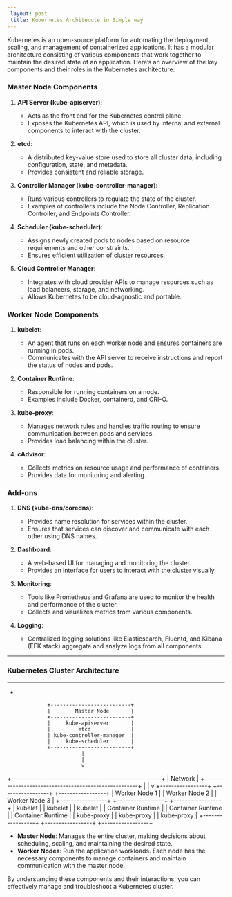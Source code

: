 ```yaml
---
 layout: post
 title: Kubernetes Architecute in Simple way
--- 
```



Kubernetes is an open-source platform for automating the deployment, scaling, and management of containerized applications. It has a modular architecture consisting of various components that work together to maintain the desired state of an application. Here’s an overview of the key components and their roles in the Kubernetes architecture:

### Master Node Components

1. **API Server (kube-apiserver)**:
   - Acts as the front end for the Kubernetes control plane.
   - Exposes the Kubernetes API, which is used by internal and external components to interact with the cluster.

2. **etcd**:
   - A distributed key-value store used to store all cluster data, including configuration, state, and metadata.
   - Provides consistent and reliable storage.

3. **Controller Manager (kube-controller-manager)**:
   - Runs various controllers to regulate the state of the cluster.
   - Examples of controllers include the Node Controller, Replication Controller, and Endpoints Controller.

4. **Scheduler (kube-scheduler)**:
   - Assigns newly created pods to nodes based on resource requirements and other constraints.
   - Ensures efficient utilization of cluster resources.

5. **Cloud Controller Manager**:
   - Integrates with cloud provider APIs to manage resources such as load balancers, storage, and networking.
   - Allows Kubernetes to be cloud-agnostic and portable.

### Worker Node Components

1. **kubelet**:
   - An agent that runs on each worker node and ensures containers are running in pods.
   - Communicates with the API server to receive instructions and report the status of nodes and pods.

2. **Container Runtime**:
   - Responsible for running containers on a node.
   - Examples include Docker, containerd, and CRI-O.

3. **kube-proxy**:
   - Manages network rules and handles traffic routing to ensure communication between pods and services.
   - Provides load balancing within the cluster.

4. **cAdvisor**:
   - Collects metrics on resource usage and performance of containers.
   - Provides data for monitoring and alerting.

### Add-ons

1. **DNS (kube-dns/coredns)**:
   - Provides name resolution for services within the cluster.
   - Ensures that services can discover and communicate with each other using DNS names.

2. **Dashboard**:
   - A web-based UI for managing and monitoring the cluster.
   - Provides an interface for users to interact with the cluster visually.

3. **Monitoring**:
   - Tools like Prometheus and Grafana are used to monitor the health and performance of the cluster.
   - Collects and visualizes metrics from various components.

4. **Logging**:
   - Centralized logging solutions like Elasticsearch, Fluentd, and Kibana (EFK stack) aggregate and analyze logs from all components.

---
### Kubernetes Cluster Architecture

--- 
  -

                 +--------------------------+
                 |        Master Node       |
                 +--------------------------+
                 |     kube-apiserver       |
                 |         etcd             |
                 | kube-controller-manager  |
                 |     kube-scheduler       |
                 +--------------------------+
                            |
                            |
                            v
+------------------------------------------------------+
|                     Network                          |
+------------------------------------------------------+
                            |
                            |
                            v
  +-----------------+    +-----------------+    +-----------------+
  |  Worker Node 1  |    |  Worker Node 2  |    |  Worker Node 3  |
  +-----------------+    +-----------------+    +-----------------+
  |     kubelet     |    |     kubelet     |    |     kubelet     |
  |  Container Runtime  |    |  Container Runtime  |    |  Container Runtime  |
  |    kube-proxy    |    |    kube-proxy    |    |    kube-proxy    |
  +-----------------+    +-----------------+    +-----------------+


- **Master Node**: Manages the entire cluster, making decisions about scheduling, scaling, and maintaining the desired state.
- **Worker Nodes**: Run the application workloads. Each node has the necessary components to manage containers and maintain communication with the master node.

By understanding these components and their interactions, you can effectively manage and troubleshoot a Kubernetes cluster.